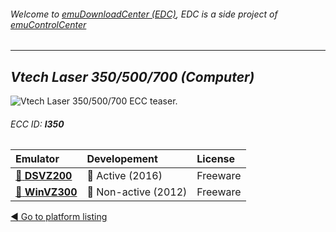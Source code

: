 ###### Welcome to [emuDownloadCenter (EDC)](https://github.com/PhoenixInteractiveNL/emuDownloadCenter/wiki/), EDC is a side project of [emuControlCenter](https://github.com/PhoenixInteractiveNL/emuControlCenter/wiki/)
***
## _Vtech Laser 350/500/700 (Computer)_
![](https://raw.githubusercontent.com/wiki/PhoenixInteractiveNL/emuDownloadCenter/images_platform/ecc_l350_teaser.png "Vtech Laser 350/500/700 ECC teaser.")
###### ECC ID: **l350**

| Emulator | Developement | License |
|:---------|:-------------|:--------|
| [:file_folder: **DSVZ200**](https://github.com/PhoenixInteractiveNL/emuDownloadCenter/wiki/Emulator-dsvz200#menu) | :large_blue_circle: Active (2016) | Freeware |
| [:file_folder: **WinVZ300**](https://github.com/PhoenixInteractiveNL/emuDownloadCenter/wiki/Emulator-winvz300#menu) | :red_circle: Non-active (2012) | Freeware |

[:arrow_backward: Go to platform listing](https://github.com/PhoenixInteractiveNL/emuDownloadCenter/wiki/EDC-Platform-List)
